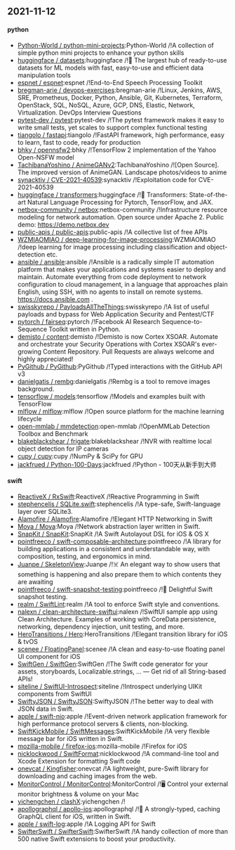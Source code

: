 ## 2021-11-12

#### python
* [Python-World / python-mini-projects](https://github.com/Python-World/python-mini-projects):Python-World /!A collection of simple python mini projects to enhance your python skills
* [huggingface / datasets](https://github.com/huggingface/datasets):huggingface /!🤗 The largest hub of ready-to-use datasets for ML models with fast, easy-to-use and efficient data manipulation tools
* [espnet / espnet](https://github.com/espnet/espnet):espnet /!End-to-End Speech Processing Toolkit
* [bregman-arie / devops-exercises](https://github.com/bregman-arie/devops-exercises):bregman-arie /!Linux, Jenkins, AWS, SRE, Prometheus, Docker, Python, Ansible, Git, Kubernetes, Terraform, OpenStack, SQL, NoSQL, Azure, GCP, DNS, Elastic, Network, Virtualization. DevOps Interview Questions
* [pytest-dev / pytest](https://github.com/pytest-dev/pytest):pytest-dev /!The pytest framework makes it easy to write small tests, yet scales to support complex functional testing
* [tiangolo / fastapi](https://github.com/tiangolo/fastapi):tiangolo /!FastAPI framework, high performance, easy to learn, fast to code, ready for production
* [bhky / opennsfw2](https://github.com/bhky/opennsfw2):bhky /!TensorFlow 2 implementation of the Yahoo Open-NSFW model
* [TachibanaYoshino / AnimeGANv2](https://github.com/TachibanaYoshino/AnimeGANv2):TachibanaYoshino /![Open Source]. The improved version of AnimeGAN. Landscape photos/videos to anime
* [synacktiv / CVE-2021-40539](https://github.com/synacktiv/CVE-2021-40539):synacktiv /!Exploitation code for CVE-2021-40539
* [huggingface / transformers](https://github.com/huggingface/transformers):huggingface /!🤗 Transformers: State-of-the-art Natural Language Processing for Pytorch, TensorFlow, and JAX.
* [netbox-community / netbox](https://github.com/netbox-community/netbox):netbox-community /!Infrastructure resource modeling for network automation. Open source under Apache 2. Public demo: https://demo.netbox.dev
* [public-apis / public-apis](https://github.com/public-apis/public-apis):public-apis /!A collective list of free APIs
* [WZMIAOMIAO / deep-learning-for-image-processing](https://github.com/WZMIAOMIAO/deep-learning-for-image-processing):WZMIAOMIAO /!deep learning for image processing including classification and object-detection etc.
* [ansible / ansible](https://github.com/ansible/ansible):ansible /!Ansible is a radically simple IT automation platform that makes your applications and systems easier to deploy and maintain. Automate everything from code deployment to network configuration to cloud management, in a language that approaches plain English, using SSH, with no agents to install on remote systems. https://docs.ansible.com .
* [swisskyrepo / PayloadsAllTheThings](https://github.com/swisskyrepo/PayloadsAllTheThings):swisskyrepo /!A list of useful payloads and bypass for Web Application Security and Pentest/CTF
* [pytorch / fairseq](https://github.com/pytorch/fairseq):pytorch /!Facebook AI Research Sequence-to-Sequence Toolkit written in Python.
* [demisto / content](https://github.com/demisto/content):demisto /!Demisto is now Cortex XSOAR. Automate and orchestrate your Security Operations with Cortex XSOAR's ever-growing Content Repository. Pull Requests are always welcome and highly appreciated!
* [PyGithub / PyGithub](https://github.com/PyGithub/PyGithub):PyGithub /!Typed interactions with the GitHub API v3
* [danielgatis / rembg](https://github.com/danielgatis/rembg):danielgatis /!Rembg is a tool to remove images background.
* [tensorflow / models](https://github.com/tensorflow/models):tensorflow /!Models and examples built with TensorFlow
* [mlflow / mlflow](https://github.com/mlflow/mlflow):mlflow /!Open source platform for the machine learning lifecycle
* [open-mmlab / mmdetection](https://github.com/open-mmlab/mmdetection):open-mmlab /!OpenMMLab Detection Toolbox and Benchmark
* [blakeblackshear / frigate](https://github.com/blakeblackshear/frigate):blakeblackshear /!NVR with realtime local object detection for IP cameras
* [cupy / cupy](https://github.com/cupy/cupy):cupy /!NumPy & SciPy for GPU
* [jackfrued / Python-100-Days](https://github.com/jackfrued/Python-100-Days):jackfrued /!Python - 100天从新手到大师

#### swift
* [ReactiveX / RxSwift](https://github.com/ReactiveX/RxSwift):ReactiveX /!Reactive Programming in Swift
* [stephencelis / SQLite.swift](https://github.com/stephencelis/SQLite.swift):stephencelis /!A type-safe, Swift-language layer over SQLite3.
* [Alamofire / Alamofire](https://github.com/Alamofire/Alamofire):Alamofire /!Elegant HTTP Networking in Swift
* [Moya / Moya](https://github.com/Moya/Moya):Moya /!Network abstraction layer written in Swift.
* [SnapKit / SnapKit](https://github.com/SnapKit/SnapKit):SnapKit /!A Swift Autolayout DSL for iOS & OS X
* [pointfreeco / swift-composable-architecture](https://github.com/pointfreeco/swift-composable-architecture):pointfreeco /!A library for building applications in a consistent and understandable way, with composition, testing, and ergonomics in mind.
* [Juanpe / SkeletonView](https://github.com/Juanpe/SkeletonView):Juanpe /!☠️ An elegant way to show users that something is happening and also prepare them to which contents they are awaiting
* [pointfreeco / swift-snapshot-testing](https://github.com/pointfreeco/swift-snapshot-testing):pointfreeco /!📸 Delightful Swift snapshot testing.
* [realm / SwiftLint](https://github.com/realm/SwiftLint):realm /!A tool to enforce Swift style and conventions.
* [nalexn / clean-architecture-swiftui](https://github.com/nalexn/clean-architecture-swiftui):nalexn /!SwiftUI sample app using Clean Architecture. Examples of working with CoreData persistence, networking, dependency injection, unit testing, and more.
* [HeroTransitions / Hero](https://github.com/HeroTransitions/Hero):HeroTransitions /!Elegant transition library for iOS & tvOS
* [scenee / FloatingPanel](https://github.com/scenee/FloatingPanel):scenee /!A clean and easy-to-use floating panel UI component for iOS
* [SwiftGen / SwiftGen](https://github.com/SwiftGen/SwiftGen):SwiftGen /!The Swift code generator for your assets, storyboards, Localizable.strings, … — Get rid of all String-based APIs!
* [siteline / SwiftUI-Introspect](https://github.com/siteline/SwiftUI-Introspect):siteline /!Introspect underlying UIKit components from SwiftUI
* [SwiftyJSON / SwiftyJSON](https://github.com/SwiftyJSON/SwiftyJSON):SwiftyJSON /!The better way to deal with JSON data in Swift.
* [apple / swift-nio](https://github.com/apple/swift-nio):apple /!Event-driven network application framework for high performance protocol servers & clients, non-blocking.
* [SwiftKickMobile / SwiftMessages](https://github.com/SwiftKickMobile/SwiftMessages):SwiftKickMobile /!A very flexible message bar for iOS written in Swift.
* [mozilla-mobile / firefox-ios](https://github.com/mozilla-mobile/firefox-ios):mozilla-mobile /!Firefox for iOS
* [nicklockwood / SwiftFormat](https://github.com/nicklockwood/SwiftFormat):nicklockwood /!A command-line tool and Xcode Extension for formatting Swift code
* [onevcat / Kingfisher](https://github.com/onevcat/Kingfisher):onevcat /!A lightweight, pure-Swift library for downloading and caching images from the web.
* [MonitorControl / MonitorControl](https://github.com/MonitorControl/MonitorControl):MonitorControl /!🖥 Control your external monitor brightness & volume on your Mac
* [yichengchen / clashX](https://github.com/yichengchen/clashX):yichengchen /!
* [apollographql / apollo-ios](https://github.com/apollographql/apollo-ios):apollographql /!📱 A strongly-typed, caching GraphQL client for iOS, written in Swift.
* [apple / swift-log](https://github.com/apple/swift-log):apple /!A Logging API for Swift
* [SwifterSwift / SwifterSwift](https://github.com/SwifterSwift/SwifterSwift):SwifterSwift /!A handy collection of more than 500 native Swift extensions to boost your productivity.
